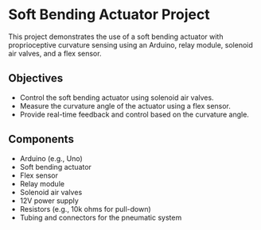 # Soft Bending Actuator Project

This project demonstrates the use of a soft bending actuator with proprioceptive curvature sensing using an Arduino, relay module, solenoid air valves, and a flex sensor.

## Objectives

- Control the soft bending actuator using solenoid air valves.
- Measure the curvature angle of the actuator using a flex sensor.
- Provide real-time feedback and control based on the curvature angle.

## Components

- Arduino (e.g., Uno)
- Soft bending actuator
- Flex sensor
- Relay module
- Solenoid air valves
- 12V power supply
- Resistors (e.g., 10k ohms for pull-down)
- Tubing and connectors for the pneumatic system
